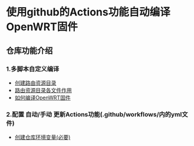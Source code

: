# 使用github的Actions功能自动编译OpenWRT固件

## 仓库功能介绍
### 1.多脚本自定义编译
- [创建路由资源目录](#创建路由资源目录)
- [路由资源目录各文件作用](#路由资源目录各文件作用)
- [如何编译OpenWRT固件](#如何编译OpenWRT固件)

### 2.配置 自动/手动 更新Actions功能(.github/workflows/内的yml文件)
- [创建仓库环境变量(必要)](#创建仓库环境变量)

